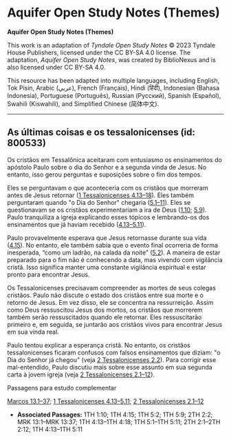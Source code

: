 # Aquifer Open Study Notes (Themes)

**Aquifer Open Study Notes (Themes)**

This work is an adaptation of *Tyndale Open Study Notes* © 2023 Tyndale House Publishers, licensed under the CC BY\-SA 4\.0 license. The adaptation, *Aquifer Open Study Notes*, was created by BiblioNexus and is also licensed under CC BY\-SA 4\.0\.

This resource has been adapted into multiple languages, including English, Tok Pisin, Arabic (عربي), French (Français), Hindi (हिंदी), Indonesian (Bahasa Indonesia), Portuguese (Português), Russian (Русский), Spanish (Español), Swahili (Kiswahili), and Simplified Chinese (简体中文).



--------------------------------

## As últimas coisas e os tessalonicenses (id: 800533)

Os cristãos em Tessalônica aceitaram com entusiasmo os ensinamentos do apóstolo Paulo sobre o dia do Senhor e a segunda vinda de Jesus. No entanto, isso gerou perguntas e suposições sobre o fim dos tempos.

Eles se perguntavam o que aconteceria com os cristãos que morreram antes de Jesus retornar ([1 Tessalonicenses 4\.13–18](https://ref.ly/1Thess4:13-1Thess4:18)). Eles também perguntaram quando "o Dia do Senhor" chegaria ([5\.1–11](https://ref.ly/1Thess5:1-1Thess5:11)). Eles se questionavam se os cristãos experimentariam a ira de Deus ([1\.10](https://ref.ly/1Thess1:10); [5\.9](https://ref.ly/1Thess5:9)). Paulo tranquiliza a igreja explicando esses tópicos e lembrando\-os dos ensinamentos que já haviam recebido ([4\.13–5\.11](https://ref.ly/1Thess4:13-1Thess5:11)).

Paulo provavelmente esperava que Jesus retornasse durante sua vida ([4\.15](https://ref.ly/1Thess4:15)). No entanto, ele também sabia que o evento final ocorreria de forma inesperada, “como um ladrão, na calada da noite” ([5\.2](https://ref.ly/1Thess5:2)). A maneira de estar preparado para o fim não é conhecendo a data, mas vivendo com vigilância cristã. Isso significa manter uma constante vigilância espiritual e estar pronto para encontrar Jesus.

Os Tessalonicenses precisavam compreender as mortes de seus colegas cristãos. Paulo não discute o estado dos cristãos entre sua morte e o retorno de Jesus. Em vez disso, ele se concentra na ressurreição. Assim como Deus ressuscitou Jesus dos mortos, os cristãos que morrerem também serão ressuscitados quando ele retornar. Eles ressuscitarão primeiro e, em seguida, se juntarão aos cristãos vivos para encontrar Jesus em sua vinda real.

Paulo tentou explicar a esperança cristã. No entanto, os cristãos tessalonicenses ficaram confusos com falsos ensinamentos que diziam: "o Dia do Senhor já chegou" (veja [2 Tessalonicenses 2\.2](https://ref.ly/2Thess2:2)). Para corrigir esse mal\-entendido, Paulo discutiu mais sobre esse assunto em sua segunda carta à jovem igreja (veja [2 Tessalonicenses 2\.1–12](https://ref.ly/2Thess2:1-2Thess2:12)).

Passagens para estudo complementar

[Marcos 13\.1–37](https://ref.ly/Mark13:1-Mark13:37); [1 Tessalonicenses 4\.13–5\.11](https://ref.ly/1Thess4:13-1Thess5:11); [2 Tessalonicenses 2\.1–12](https://ref.ly/2Thess2:1-2Thess2:12)

* **Associated Passages:** 1TH 1:10; 1TH 4:15; 1TH 5:2; 1TH 5:9; 2TH 2:2; MRK 13:1–MRK 13:37; 1TH 4:13–1TH 4:18; 1TH 5:1–1TH 5:11; 2TH 2:1–2TH 2:12; 1TH 4:13–1TH 5:11

